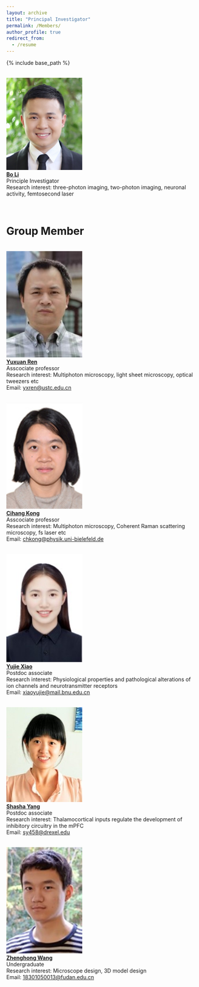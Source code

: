 ```yaml
---
layout: archive
title: "Principal Investigator"
permalink: /Members/
author_profile: true
redirect_from:
  - /resume
---
```


{% include base_path %}

<br/><img src='/images/IMG_4123.jpg' width='200'><br/>
[**Bo Li**](/_pages/Member-BoLi)<br/>
Principle Investigator<br/>
Research interest: three-photon imaging, two-photon imaging, neuronal activity, femtosecond laser<br/>
<br/>
<br/>
# Group Member
<br/><img src='/images/Members-YuxuanRen.jpg' width='200'><br/>
[**Yuxuan Ren**](/_pages/Members-YuxuanRen)<br/>
Asscociate professor<br/>
Research interest: Multiphoton microscopy, light sheet microscopy, optical tweezers etc<br/>
Email: yxren@ustc.edu.cn<br/>

<br/><img src='/images/Members-CihangKong.jpg' width='200'><br/>
[**Cihang Kong**](/_pages/Members-CihangKong)<br/>
Asscociate professor<br/>
Research interest: Multiphoton microscopy, Coherent Raman scattering microscopy, fs laser etc<br/>
Email: chkong@physik.uni-bielefeld.de<br/>

<br/><img src='/images/Members-YujieXiao.jpg' width='200'><br/>
[**Yujie Xiao**](/_pages/Members-YujieXiao)<br/>
Postdoc associate<br/>
Research interest: Physiological properties and pathological alterations of ion channels and neurotransmitter receptors<br/>
Email: xiaoyujie@mail.bnu.edu.cn<br/>

<br/><img src='/images/Members-ShashaYang.jpg' width='200'><br/>
[**Shasha Yang**](/_pages/Members-ShashaYang)<br/>
Postdoc associate<br/>
Research interest: Thalamocortical inputs regulate the development of inhibitory circuitry in the mPFC<br/>
Email: sy458@drexel.edu<br/>

<br/><img src='/images/Members-ZhenghongWang.jpg' width='200'><br/>
[**Zhenghong Wang**](/_pages/Members-ZhenghongWang)<br/>
Undergraduate<br/>
Research interest: Microscope design, 3D model design<br/>
Email: 18301050013@fudan.edu.cn<br/>

